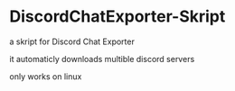 # DiscordChatExporter-Skript
a skript for Discord Chat Exporter

it automaticly downloads multible discord servers

only works on linux
